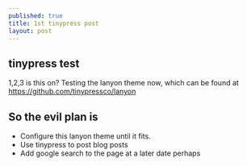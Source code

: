 ```yaml
---
published: true
title: 1st tinypress post
layout: post
---
```

## tinypress test

1,2,3 is this on? Testing the lanyon theme now, which can be found at
<https://github.com/tinypressco/lanyon>

## So the evil plan is
- Configure this lanyon theme until it fits.
- Use tinypress to post blog posts
- Add google search to the page at a later date perhaps
